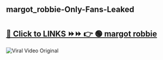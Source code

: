
 ## margot_robbie-Only-Fans-Leaked

# <h2><a href="https://clipsfans.com/margot_robbie&ref=git">🔗 Click to LINKS ⏩⏩ 👉 🟢 margot robbie </a></h2>

<a href="https://clipsfans.com/margot_robbie&ref=git" rel="nofollow" data-target="animated-image.originalLink"><img src="https://i.ibb.co.com/xMMVF88/686577567.gif" alt="Viral Video Original" style="max-width: 100%; display: inline-block;" data-target="animated-image.originalImage"></a>
